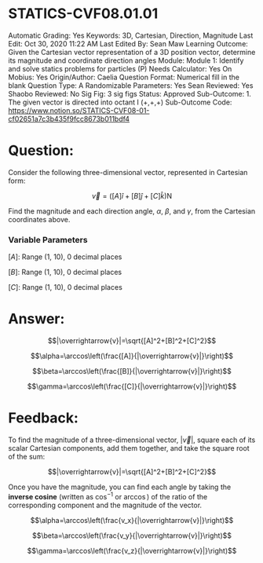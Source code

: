 # STATICS-CVF08.01.01

Automatic Grading: Yes
Keywords: 3D, Cartesian, Direction, Magnitude
Last Edit: Oct 30, 2020 11:22 AM
Last Edited By: Sean Maw
Learning Outcome: Given the Cartesian vector representation of a 3D position vector, determine its magnitude and coordinate direction angles
Module: Module 1: Identify and solve statics problems for particles (P)
Needs Calculator: Yes
On Mobius: Yes
Origin/Author: Caelia
Question Format: Numerical fill in the blank
Question Type: A
Randomizable Parameters: Yes
Sean Reviewed: Yes
Shaobo Reviewed: No
Sig Fig: 3 sig figs
Status: Approved
Sub-Outcome: 1. The given vector is directed into octant I  (+,+,+)
Sub-Outcome Code: https://www.notion.so/STATICS-CVF08-01-cf02651a7c3b435f9fcc8673b011bdf4

# Question:

Consider the following three-dimensional vector, represented in Cartesian form:

$$\overrightarrow{v}=\left([A]\hat{i}+[B]\hat{j}+[C]\hat{k}\right) \mathrm{N}$$

Find the magnitude and each direction angle, $\alpha$, $\beta$, and $\gamma$, from the Cartesian coordinates above.

### Variable Parameters

$[A]:$ Range (1, 10), 0 decimal places

$[B]:$ Range (1, 10), 0 decimal places

$[C]:$ Range (1, 10), 0 decimal places

# Answer:

$$|\overrightarrow{v}|=\sqrt{[A]^2+[B]^2+[C]^2}$$

$$\alpha=\arccos\left(\frac{[A]}{|\overrightarrow{v}|}\right)$$

$$\beta=\arccos\left(\frac{[B]}{|\overrightarrow{v}|}\right)$$

$$\gamma=\arccos\left(\frac{[C]}{|\overrightarrow{v}|}\right)$$

# Feedback:

To find the magnitude of a three-dimensional vector, $|\overrightarrow{v}|$, square each of its scalar Cartesian components, add them together, and take the square root of the sum:

$$|\overrightarrow{v}|=\sqrt{[A]^2+[B]^2+[C]^2}$$

Once you have the magnitude, you can find each angle by taking the **inverse cosine** (written as $\cos^{-1}$ or $\arccos$) of the ratio of the corresponding component and the magnitude of the vector. 

$$\alpha=\arccos\left(\frac{v_x}{|\overrightarrow{v}|}\right)$$

$$\beta=\arccos\left(\frac{v_y}{|\overrightarrow{v}|}\right)$$

$$\gamma=\arccos\left(\frac{v_z}{|\overrightarrow{v}|}\right)$$
